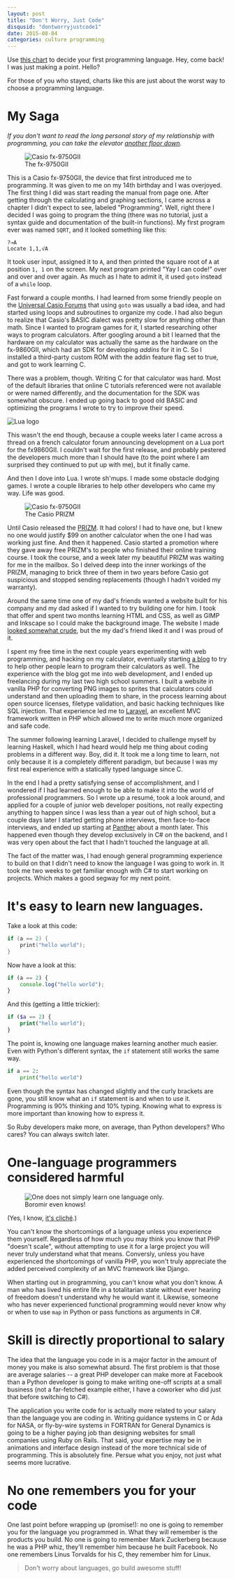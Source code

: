 ```yaml
---
layout: post
title: "Don't Worry, Just Code"
disqusid: "dontworryjustcode1"
date: 2015-08-04
categories: culture programming
---
```


Use [this chart](http://lifehacker.com/this-graphic-helps-you-pick-your-first-programming-lang-1719213677) to decide your first programming language. Hey, come back! I was just making a point. Hello?

For those of you who stayed, charts like this are just about the worst way to choose a programming language.

# My Saga

_If you don't want to read the long personal story of my relationship with programming, you can take the elevator [another floor down](#Its-easy-to-learn-new-languages)._ 

<figure>
<img src="{% asset_path fx9750gii.jpeg %}" alt="Casio fx-9750GII">
<figcaption>The fx-9750GII</figcaption>
</figure>

This is a Casio fx-9750GII, the device that first introduced me to programming. It was given to me on my 14th birthday and I was overjoyed. The first thing I did was start reading the manual from page one. After getting through the calculating and graphing sections, I came across a chapter I didn't expect to see, labeled "Programming". Well, right there I decided I was going to program the thing (there was no tutorial, just a syntax guide and documentation of the built-in functions). My first program ever was named `SQRT`, and it looked something like this:

~~~
?→A
Locate 1,1,√A
~~~

It took user input, assigned it to `A`, and then printed the square root of `A` at position `1, 1` on the screen. My next program printed "Yay I can code!" over and over and over again. As much as I hate to admit it, it used `goto` instead of a `while` loop.

Fast forward a couple months. I had learned from some friendly people on the [Universal Casio Forums](http://casiocalc.org/) that using `goto` was usually a bad idea, and had started using loops and subroutines to organize my code. I had also begun to realize that Casio's BASIC dialect was pretty slow for anything other than math. Since I wanted to program games for it, I started researching other ways to program calculators. After googling around a bit I learned that the hardware on my calculator was actually the same as the hardware on the fx-9860GII, which had an SDK for developing _addins_ for it in C. So I installed a third-party custom ROM with the addin feature flag set to true, and got to work learning C.

There was a problem, though. Writing C for that calculator was hard. Most of the default libraries that online C tutorials referenced were not available or were named differently, and the documentation for the SDK was somewhat obscure. I ended up going back to good old BASIC and optimizing the programs I wrote to try to improve their speed.

![Lua logo](https://upload.wikimedia.org/wikipedia/commons/thumb/6/6a/Lua-logo-nolabel.svg/128px-Lua-logo-nolabel.svg.png)

This wasn't the end though, because a couple weeks later I came across a thread on a french calculator forum announcing development on a Lua port for the fx9860GII. I couldn't wait for the first release, and probably pestered the developers much more than I should have (to the point where I am surprised they continued to put up with me), but it finally came.

And then I dove into Lua. I wrote sh'mups. I made some obstacle dodging games. I wrote a couple libraries to help other developers who came my way. Life was good.

<figure>
<img src="{% asset_path prizm.jpeg %}" alt="Casio fx-9750GII">
<figcaption>The Casio PRIZM</figcaption>
</figure>

Until Casio released the [PRIZM](http://www.casioeducation.com/prizm). It had colors! I had to have one, but I knew no one would justify $99 on another calculator when the one I had was working just fine. And then it happened. Casio started a promotion where they gave away free PRIZM's to people who finished their online training course. I took the course, and a week later my beautiful PRIZM was waiting for me in the mailbox. So I delved deep into the inner workings of the PRIZM, managing to brick three of them in two years before Casio got suspicious and stopped sending replacements (though I hadn't voided my warranty).

Around the same time one of my dad's friends wanted a website built for his company and my dad asked if I wanted to try building one for him. I took that offer and spent two months learning HTML and CSS, as well as GIMP and Inkscape so I could make the background image. The website I made [looked somewhat crude](https://web.archive.org/web/20120625182415/http://www.atgworldwide.us/), but  the my dad's friend liked it and I was proud of it.

I spent my free time in the next couple years experimenting with web programming, and hacking on my calculator, eventually starting [a blog](http://casio.clrhome.org/) to try to help other people learn to program their calculators as well. The experience with the blog got me into web development, and I ended up freelancing during my last two high school summers. I built a website in vanilla PHP for converting PNG images to sprites that calculators could understand and then uploading them to share, in the process learning about open source licenses, filetype validation, and basic hacking techniques like SQL injection. That experience led me to [Laravel](http://laravel.com/), an excellent MVC framework written in PHP which allowed me to write much more organized and safe code.

The summer following learning Laravel, I decided to challenge myself by learning Haskell, which I had heard would help me thing about coding problems in a different way. Boy, did it. It took me a long time to learn, not only because it is a completely different paradigm, but because I was my first real experience with a statically typed language since C.

In the end I had a pretty satisfying sense of accomplishment, and I wondered if I had learned enough to be able to make it into the world of professional programmers. So I wrote up a resumé, took a look around, and applied for a couple of junior web developer positions, not really expecting anything to happen since I was less than a year out of high school, but a couple days later I started getting phone interviews, then face-to-face interviews, and ended up starting at [Panther](http://pantherpremium.com/) about a month later. This happened even though they develop exclusively in C# on the backend, and I was very open about the fact that I hadn't touched the language at all.

The fact of the matter was, I had enough general programming experience to build on that I didn't need to know the language I was going to work in. It took me two weeks to get familiar enough with C# to start working on projects. Which makes a good segway for my next point.

# It's easy to learn new languages.

Take a look at this code:

~~~c
if (a == 2) {
    print("hello world");
}
~~~

Now have a look at this:

~~~javascript
if (a == 2) {
    console.log("hello world");
}
~~~

And this (getting a little trickier):

~~~php
if ($a == 2) {
    print("hello world");
}
~~~

The point is, knowing one language makes learning another much easier. Even with Python's different syntax, the `if` statement still works the same way.

~~~python
if a == 2:
    print("hello world")
~~~

Even though the syntax has changed slightly and the curly brackets are gone, you still know what an `if` statement is and when to use it. Programming is 90% thinking and 10% typing. Knowing what to express is more important than knowing how to express it.

So Ruby developers make more, on average, than Python developers? Who cares? You can always switch later.

# One-language programmers considered harmful

<figure>
<img src="https://i.imgflip.com/p8zfl.jpg" alt="One does not simply learn one language only.">
<figcaption>Boromir even knows!</figcaption>
</figure>

(Yes, I know, [it's cliché](http://meyerweb.com/eric/comment/chech.html).)

You can't know the shortcomings of a language unless you experience them yourself. Regardless of how much you may think you know that PHP "doesn't scale", without attempting to use it for a large project you will never truly understand what that means. Conversly, unless you have experienced the shortcomings of vanilla PHP, you won't truly appreciate the added perceived complexity of an MVC framework like Django.

When starting out in programming, you can't know what you don't know. A man who has lived his entire life in a totalitarian state without ever hearing of freedom doesn't understand why he would want it. Likewise, someone who has never experienced functional programming would never know why or when to use `map` in Python or pass functions as arguments in C#.

# Skill is directly proportional to salary

The idea that the language you code in is a major factor in the amount of money you make is also somewhat absurd. The first problem is that those are average salaries -- a great PHP developer can make more at Facebook than a Python developer is going to make writing one-off scripts at a small business (not a far-fetched example either, I have a coworker who did just that before switching to C#).

The application you write code for is actually more related to your salary than the language you are coding in. Writing guidance systems in C or Ada for NASA, or fly-by-wire systems in FORTRAN for General Dynamics is going to be a higher paying job than designing websites for small companies using Ruby on Rails. That said, your expertise may be in animations and interface design instead of the more technical side of programming. This is absolutely fine. Persue what you enjoy, not just what seems more lucrative.

# No one remembers you for your code

One last point before wrapping up (promise!): no one is going to remember you for the language you programmed in. What they will remember is the products you build. No one is going to remember Mark Zuckerberg because he was a PHP whiz, they'll remember him because he built Facebook. No one remembers Linus Torvalds for his C, they remember him for Linux.

<blockquote class="pull-quote">
Don't worry about languages, go build awesome stuff!
</blockquote>

